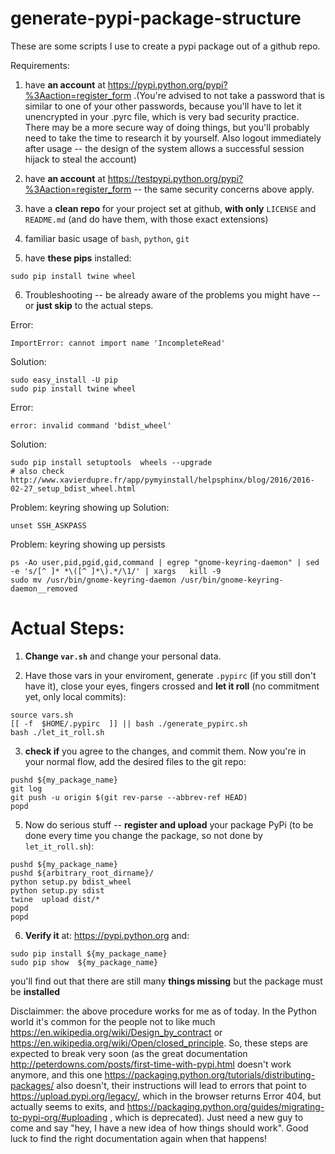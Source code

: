 # generate-pypi-package-structure

These are some scripts I use to create a pypi package out of a github repo.


Requirements:
1) have **an account** at https://pypi.python.org/pypi?%3Aaction=register_form .(You're advised
to not take a password that is similar to one of your other passwords, because you'll have
to let it unencrypted in your .pyrc file, which is very bad security practice. There may
be a more secure way of doing things, but you'll probably need to take the time to research
it by yourself. Also logout immediately after usage -- the design of the system allows a successful
session hijack to steal the account)

2) have **an account** at https://testpypi.python.org/pypi?%3Aaction=register_form -- the same security concerns above apply.

3) have a **clean repo** for your project set at github, **with only** `LICENSE` and `README.md` (and do have them, with those exact extensions)

4) familiar basic usage of `bash`, `python`, `git`

5) have **these pips** installed:
````
sudo pip install twine wheel
````

6) Troubleshooting -- be already aware of the problems you might have -- or **just skip** to the actual steps.

Error:
````
ImportError: cannot import name 'IncompleteRead'
````
Solution:
````
sudo easy_install -U pip
sudo pip install twine wheel
````

Error:
````
error: invalid command 'bdist_wheel'
````
Solution:
````
sudo pip install setuptools  wheels --upgrade
# also check http://www.xavierdupre.fr/app/pymyinstall/helpsphinx/blog/2016/2016-02-27_setup_bdist_wheel.html
````

Problem: keyring showing up
Solution:
````
unset SSH_ASKPASS
````

Problem: keyring showing up persists
````
ps -Ao user,pid,pgid,gid,command | egrep "gnome-keyring-daemon" | sed -e 's/[^ ]* *\([^ ]*\).*/\1/' | xargs   kill -9
sudo mv /usr/bin/gnome-keyring-daemon /usr/bin/gnome-keyring-daemon__removed
````



# Actual Steps:

1) **Change `var.sh`** and change your personal data.

2) Have those vars in your enviroment, generate `.pypirc` (if you still don't have it),
close your eyes, fingers crossed and **let it roll** (no commitment yet, only local commits):

````
source vars.sh
[[ -f  $HOME/.pypirc  ]] || bash ./generate_pypirc.sh
bash ./let_it_roll.sh
````

3) **check if** you agree to the changes, and commit them. Now you're in your normal flow, add
the desired files to the git repo:
````
pushd ${my_package_name}
git log
git push -u origin $(git rev-parse --abbrev-ref HEAD)
popd
````


5) Now do serious stuff -- **register and upload** your package PyPi (to be done every time you change the package, so not done by `let_it_roll.sh`):
````
pushd ${my_package_name}
pushd ${arbitrary_root_dirname}/
python setup.py bdist_wheel
python setup.py sdist
twine  upload dist/*
popd
popd
````

6) **Verify it** at: https://pypi.python.org  and:
````
sudo pip install ${my_package_name}
sudo pip show  ${my_package_name} 
````

you'll find out that there are still many **things missing** but the package must be **installed**

Disclaimmer: the above procedure works for me as of today. In the Python world it's common for
the people not to like much https://en.wikipedia.org/wiki/Design_by_contract or
https://en.wikipedia.org/wiki/Open/closed_principle.
So, these steps are expected to break very soon (as the great documentation
http://peterdowns.com/posts/first-time-with-pypi.html doesn't work anymore, and this one
https://packaging.python.org/tutorials/distributing-packages/ also doesn't, their instructions
will lead to errors that point to https://upload.pypi.org/legacy/, which in the browser returns
Error 404, but actually seems to exits, and https://packaging.python.org/guides/migrating-to-pypi-org/#uploading
, which is deprecated). Just need a new
guy to come and say "hey, I have a new idea of how things should work". Good luck to find
the right documentation again when that happens!




